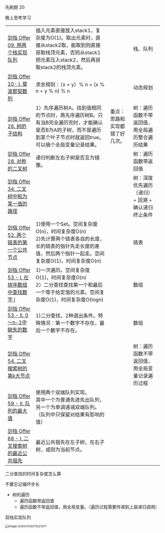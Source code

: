 先刷题 20

晚上思考学习



|                                                              |                                                              |                                |                                                    |
| ------------------------------------------------------------ | ------------------------------------------------------------ | ------------------------------ | -------------------------------------------------- |
| [剑指 Offer 09. 用两个栈实现队列](https://leetcode-cn.com/problems/yong-liang-ge-zhan-shi-xian-dui-lie-lcof/) | 插入元素直接放入stack1，复杂度为O(1)。取出元素时，直接从stack2取，能取到则直接获取栈顶元素，否则从stack1把元素压入stack2，然后再获取stack2的栈顶元素。 |                                | 栈、队列                                           |
| [剑指 Offer 10- I. 斐波那契数列](https://leetcode-cn.com/problems/fei-bo-na-qi-shu-lie-lcof/) | 求余规则：（x + y）% n = (x % n + y % n) % n                 |                                | 动态规划                                           |
| [剑指 Offer 26. 树的子结构](https://leetcode-cn.com/problems/shu-de-zi-jie-gou-lcof/) | 1）先序遍历树A。找到值相同的节点时，再先序遍历树B。只有当B完全遍历完时，才能确认是否B为A的子树，而不是遍历到某个叶子节点时就返回true。可以搞个全局变量记录结果。 | 重点：思路和实现都错了好几次。 | 树：遍历函数不带返回值，用全局遍历整合遍历结果     |
| [剑指 Offer 28. 对称的二叉树](https://leetcode-cn.com/problems/dui-cheng-de-er-cha-shu-lcof/) | 递归判断左右子树是否互为镜像。                               |                                | 树：遍历函数带返回值                               |
| [剑指 Offer 34. 二叉树中和为某一值的路径](https://leetcode-cn.com/problems/er-cha-shu-zhong-he-wei-mou-yi-zhi-de-lu-jing-lcof/) |                                                              |                                | 树：深度优先遍历（递归） + 回溯 + 确认递归终止条件 |
| [剑指 Offer 52. 两个链表的第一个公共节点](https://leetcode-cn.com/problems/liang-ge-lian-biao-de-di-yi-ge-gong-gong-jie-dian-lcof/) | 1)使用一个Set。空间复杂度O(n)，时间复杂度O(n)<br>2)先计算两个链表各自的长度，长的链表的指针先走长度的差值，然后两个指针一起走。空间复杂度O(1)，时间复杂度O(n) |                                | 链表                                               |
| [剑指 Offer 53 - I. 在排序数组中查找数字 I](https://leetcode-cn.com/problems/zai-pai-xu-shu-zu-zhong-cha-zhao-shu-zi-lcof/) | 1)一次遍历。空间复杂度O(1)，时间复杂度O(n)<br/>2）二分查找查找第一个和最后一个等于给定值的元素。空间复杂度O(1)，时间复杂度O(logn)<br/> |                                | 数组                                               |
| [剑指 Offer 53 - II. 0～n-1中缺失的数字](https://leetcode-cn.com/problems/que-shi-de-shu-zi-lcof/) | 1)二分查找，2种退出条件。特殊情况：第一个数字不存在，最后一个数字不存在。 |                                | 数组                                               |
| [剑指 Offer 54. 二叉搜索树的第k大节点](https://leetcode-cn.com/problems/er-cha-sou-suo-shu-de-di-kda-jie-dian-lcof/) |                                                              |                                | 树：遍历函数不带返回值，用全局变量记录遍历过程     |
| [剑指 Offer 59 - II. 队列的最大值](https://leetcode-cn.com/problems/dui-lie-de-zui-da-zhi-lcof/) | 使用两个双端队列实现。<br>其中一个为普通先进先出队列，另一个为单调递减双端队列。（队列中只保留对结果有影响的值） |                                |                                                    |
| [剑指 Offer 68 - I. 二叉搜索树的最近公共祖先](https://leetcode-cn.com/problems/er-cha-sou-suo-shu-de-zui-jin-gong-gong-zu-xian-lcof/) | 最近公共祖先在左子树，在右子树，或则为当前节点。             |                                |                                                    |



二分查找的时间复杂度怎么算

不要忘记循环步长





- 树的遍历
  - 遍历函数带返回值
  - 遍历函数不带返回值，用全局变量。（遍历过程需要传递到上层递归调用）



双栈实现队列

<img src="/Users/fanxudong/IdeaProjects/blog/6 数据结构和算法/asset/image-20200704075221371.png" alt="image-20200704075221371" style="zoom:67%;" />